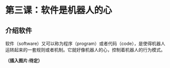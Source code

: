 # 第三课：软件是机器人的心

## 介绍软件

软件（software）又可以称为程序（program）或者代码（code），是使得机器人运转起来的一套规则或者机制。它就好像机器人的心，控制着机器人的行为模式。 

**（插入图片:待定）**


